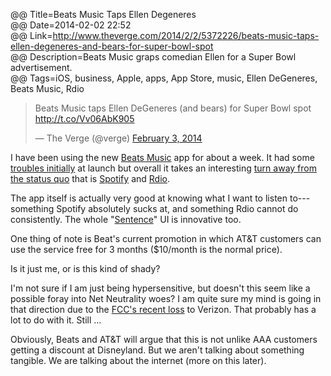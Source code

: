 @@ Title=Beats Music Taps Ellen Degeneres  
@@ Date=2014-02-02 22:52  
@@ Link=http://www.theverge.com/2014/2/2/5372226/beats-music-taps-ellen-degeneres-and-bears-for-super-bowl-spot  
@@ Description=Beats Music graps comedian Ellen for a Super Bowl advertisement.  
@@ Tags=iOS, business, Apple, apps, App Store, music, Ellen DeGeneres, Beats Music, Rdio  

<blockquote class="twitter-tweet tw-align-center" lang="en"><p>Beats Music taps Ellen DeGeneres (and bears) for Super Bowl spot <a href="http://t.co/Vv06AbK905">http://t.co/Vv06AbK905</a></p>&mdash; The Verge (@verge) <a href="https://twitter.com/verge/status/430133943942144000">February 3, 2014</a></blockquote> <script async src="//platform.twitter.com/widgets.js" charset="utf-8"></script>

I have been using the new [Beats Music][apple] app for about a week. It had some [troubles initially][digitaltrends] at launch but overall it takes an interesting [turn away from the status quo][macstories] that is [Spotify][spotify] and [Rdio][rdio]. 

The app itself is actually very good at knowing what I want to listen to---something Spotify absolutely sucks at, and something Rdio cannot do consistently. The whole "[Sentence][sbnation]" UI is innovative too.

One thing of note is Beat's current promotion in which AT&T customers can use the service free for 3 months ($10/month is the normal price).

Is it just me, or is this kind of shady?

I'm not sure if I am just being hypersensitive, but doesn't this seem like a possible foray into Net Neutrality woes? I am quite sure my mind is going in that direction due to the [FCC's recent loss][theverge] to Verizon. That probably has a lot to do with it. Still ...

Obviously, Beats and AT&T will argue that this is not unlike AAA customers getting a discount at Disneyland. But we aren't talking about something tangible. We are talking about the internet (more on this later).

[apple]: https://itunes.apple.com/us/app/beats-music/id781817640?at=1l3vx9s
[digitaltrends]: http://www.digitaltrends.com/mobile/beats-music-service-issues/
[macstories]: http://www.macstories.net/stories/why-beats-music-matters/
[rdio]: http://www.rdio.com/
[sbnation]: http://cdn2.sbnation.com/entry_photo_images/9732245/ios_the_sentence_verge_super_wide.jpg
[spotify]: http://spotify.com/
[theverge]: http://www.theverge.com/2014/1/14/5307650/federal-court-strikes-down-net-neutrality-rules